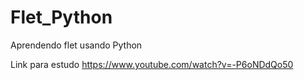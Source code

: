 # Flet_Python
Aprendendo flet usando Python

Link para estudo
https://www.youtube.com/watch?v=-P6oNDdQo50
